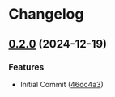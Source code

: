 # Changelog

## [0.2.0](https://github.com/koboriakira/gas-gmail/compare/v0.1.0...v0.2.0) (2024-12-19)


### Features

* Initial Commit ([46dc4a3](https://github.com/koboriakira/gas-gmail/commit/46dc4a306af5ab4e33764d5579179dd9e6f73769))
